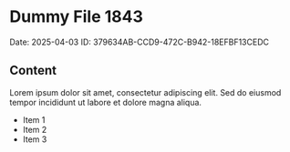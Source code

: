 # Dummy File 1843

Date: 2025-04-03
ID: 379634AB-CCD9-472C-B942-18EFBF13CEDC

## Content

Lorem ipsum dolor sit amet, consectetur adipiscing elit.
Sed do eiusmod tempor incididunt ut labore et dolore magna aliqua.

* Item 1
* Item 2
* Item 3
